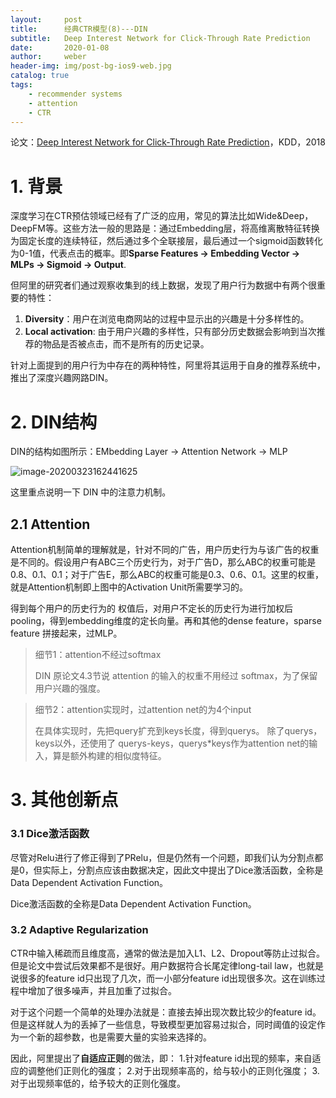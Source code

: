 ```yaml
---
layout:     post
title:      经典CTR模型(8)---DIN
subtitle:   Deep Interest Network for Click-Through Rate Prediction
date:       2020-01-08
author:     weber
header-img: img/post-bg-ios9-web.jpg
catalog: true
tags:
    - recommender systems
    - attention
    - CTR
---
```


论文：[Deep Interest Network for Click-Through Rate Prediction](http://xueshu.baidu.com/usercenter/paper/show?paperid=b623eda9a09041b1d61e39c9b81b4ac1&site=xueshu_se)，KDD，2018

# 1. 背景

深度学习在CTR预估领域已经有了广泛的应用，常见的算法比如Wide&Deep，DeepFM等。这些方法一般的思路是：通过Embedding层，将高维离散特征转换为固定长度的连续特征，然后通过多个全联接层，最后通过一个sigmoid函数转化为0-1值，代表点击的概率。即**Sparse Features -> Embedding Vector -> MLPs -> Sigmoid -> Output**.

但阿里的研究者们通过观察收集到的线上数据，发现了用户行为数据中有两个很重要的特性：

1. **Diversity**：用户在浏览电商网站的过程中显示出的兴趣是十分多样性的。
2. **Local activation**: 由于用户兴趣的多样性，只有部分历史数据会影响到当次推荐的物品是否被点击，而不是所有的历史记录。 

针对上面提到的用户行为中存在的两种特性，阿里将其运用于自身的推荐系统中，推出了深度兴趣网路DIN。

# 2. DIN结构

DIN的结构如图所示：EMbedding Layer -> Attention Network -> MLP

![image-20200323162441625](https://tva1.sinaimg.cn/large/00831rSTgy1gd3xuiiqyyj31i80t8qdn.jpg)

这里重点说明一下 DIN 中的注意力机制。

## 2.1 Attention 

Attention机制简单的理解就是，针对不同的广告，用户历史行为与该广告的权重是不同的。假设用户有ABC三个历史行为，对于广告D，那么ABC的权重可能是0.8、0.1、0.1；对于广告E，那么ABC的权重可能是0.3、0.6、0.1。这里的权重，就是Attention机制即上图中的Activation Unit所需要学习的。

得到每个用户的历史行为的 权值后，对用户不定长的历史行为进行加权后pooling，得到embedding维度的定长向量。再和其他的dense feature，sparse feature 拼接起来，过MLP。

> 细节1：attention不经过softmax
>
> DIN 原论文4.3节说 attention 的输入的权重不用经过 softmax，为了保留用户兴趣的强度。

> 细节2：attention实现时，过attention net的为4个input
>
> 在具体实现时，先把query扩充到keys长度，得到querys。 除了querys，keys以外，还使用了 querys-keys，querys*keys作为attention net的输入，算是额外构建的相似度特征。

# 3. 其他创新点

### 3.1  Dice激活函数

尽管对Relu进行了修正得到了PRelu，但是仍然有一个问题，即我们认为分割点都是0，但实际上，分割点应该由数据决定，因此文中提出了Dice激活函数，全称是Data Dependent Activation Function。

Dice激活函数的全称是Data Dependent Activation Function。

### 3.2  Adaptive Regularization

CTR中输入稀疏而且维度高，通常的做法是加入L1、L2、Dropout等防止过拟合。但是论文中尝试后效果都不是很好。用户数据符合长尾定律long-tail law，也就是说很多的feature id只出现了几次，而一小部分feature id出现很多次。这在训练过程中增加了很多噪声，并且加重了过拟合。

对于这个问题一个简单的处理办法就是：直接去掉出现次数比较少的feature id。但是这样就人为的丢掉了一些信息，导致模型更加容易过拟合，同时阈值的设定作为一个新的超参数，也是需要大量的实验来选择的。

因此，阿里提出了**自适应正则**的做法，即：
 1.针对feature id出现的频率，来自适应的调整他们正则化的强度；
 2.对于出现频率高的，给与较小的正则化强度；
 3.对于出现频率低的，给予较大的正则化强度。

